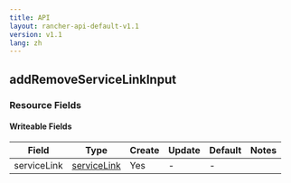 ```yaml
---
title: API
layout: rancher-api-default-v1.1
version: v1.1
lang: zh
---
```


## addRemoveServiceLinkInput



### Resource Fields

#### Writeable Fields

Field | Type | Create | Update | Default | Notes
---|---|---|---|---|---
serviceLink | [serviceLink]({{site.baseurl}}/rancher/{{page.version}}/{{page.lang}}/api/api-resources/serviceLink/) | Yes | - | - | 



<br>

